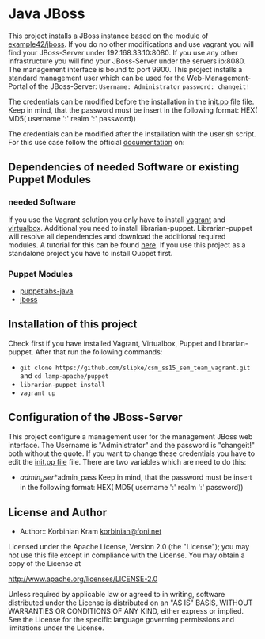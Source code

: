 # Java JBoss

This project installs a JBoss instance based on the module of [example42/jboss](https://forge.puppetlabs.com/example42/jboss).
If you do no other modifications and use vagrant you will find your JBoss-Server under 192.168.33.10:8080.
If you use any other infrastructure you will find your JBoss-Server under the servers ip:8080.
The management interface is bound to port 9900.
This project installs a standard management user which can be used for the Web-Management-Portal of the JBoss-Server:
`Username: Administrator`
`password: changeit!`

The credentials can be modified before the installation in the 
[init.pp file](puppet/modules/jboss-config/manifests/init.pp) file.
Keep in  mind, that the password must be insert in the following format:
HEX( MD5( username ':' realm ':' password))

The credentials can be modified after the installation with the user.sh script. For this use case follow the official [documentation](https://docs.jboss.org/author/display/AS71/add-user+utility) on:

## Dependencies of needed Software or existing Puppet Modules

### needed Software
If you use the Vagrant solution you only have to install [vagrant](https://www.vagrantup.com/) and [virtualbox](https://www.virtualbox.org/). Additional you need to install librarian-puppet. Librarian-puppet will resolve all dependencies and download the additional required modules.  A tutorial for this  can be found [here](../../README.MD). 
If you use this project as a standalone project you have to install Ouppet first.

### Puppet Modules
* [puppetlabs-java](https://forge.puppetlabs.com/puppetlabs/java)
* [jboss](https://forge.puppetlabs.com/example42/jboss)


## Installation of this project
Check first if you have installed Vagrant, Virtualbox, Puppet and librarian-puppet. After that run the following commands:

* `git clone https://github.com/slipke/csm_ss15_sem_team_vagrant.git` and `cd lamp-apache/puppet`
* `librarian-puppet install`
* `vagrant up`


## Configuration of the JBoss-Server
This project configure a management user for the management JBoss web interface. The Username is "Administrator" and the password is "changeit!" both without the quote. If you want to change these credentials you have to edit the [init.pp file](puppet/modules/jboss-config/manifests/init.pp) file. There are two variables which are need to do this:
* $admin_user
*$admin_pass
Keep in  mind, that the password must be insert in the following format:
HEX( MD5( username ':' realm ':' password))

## License and Author
 * Author:: Korbinian Kram korbinian@foni.net
 
Licensed under the Apache License, Version 2.0 (the "License"); you may not use this file except in compliance with the License. You may obtain a copy of the License at

http://www.apache.org/licenses/LICENSE-2.0

Unless required by applicable law or agreed to in writing, software distributed under the License is distributed on an "AS IS" BASIS, WITHOUT WARRANTIES OR CONDITIONS OF ANY KIND, either express or implied. See the License for the specific language governing permissions and limitations under the License.
